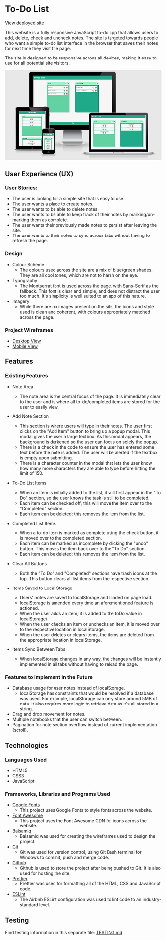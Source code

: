 # To-Do List

[View deployed site](https://jacobshortall.github.io/to-do-app)

This website is a fully responsive JavaScript to-do app that allows users to add, delete, check and uncheck notes. The site is targeted towards people who want a simple to-do list interface in the browser that saves their notes for next time they visit the page.

The site is designed to be responsive across all devices, making it easy to use for all potential site visitors.

![Live site](readme/images/live-site.JPG)

## User Experience (UX)

### User Stories:

-   The user is looking for a simple site that is easy to use.
-   The user wants a place to create notes.
-   The user wants to be able to delete notes.
-   The user wants to be able to keep track of their notes by marking/un-marking them as complete.
-   The user wants their previously made notes to persist after leaving the site.
-   The user wants to their notes to sync across tabs without having to refresh the page.

### Design

-   Colour Scheme
    -   The colours used across the site are a mix of blue/green shades. They are all cool tones, which are not to harsh on the eye.
-   Typography
    -   The Montserrat font is used across the page, with Sans-Serif as the fallback. This font is clear and simple, and does not distract the user too much. It's simplicity is well suited to an app of this nature.
-   Imagery
    -   While there are no images present on the site, the icons and style used is clean and coherent, with colours appropriately matched across the page.

### Project Wireframes

-   [Desktop View](readme/wireframes/desktop.png)
-   [Mobile View](readme/wireframes/mobile.png)

## Features

### Existing Features

-   Note Area

    -   The note area is the central focus of the page. It is immediately clear to the user and is where all to-do/completed items are stored for the user to easily view.

-   Add Note Section

    -   This section is where users will type in their notes. The user first clicks on the "Add Item" button to bring up a popup modal. This modal gives the user a large textbox. As this modal appears, the background is darkened so the user can focus on solely the popup.
    -   There is a check in the code to ensure the user has entered some text before the note is added. The user will be alerted if the textbox is empty upon submitting.
    -   There is a character counter in the modal that lets the user know how many more characters they are able to type before hitting the limit of 150.

-   To-Do List Items

    -   When an item is initially added to the list, it will first appear in the "To Do" section, so the user knows the task is still to be completed.
    -   Each item can be checked off; this will move the item over to the "Completed" section.
    -   Each item can be deleted; this removes the item from the list.

-   Completed List Items

    -   When a to-do item is marked as complete using the check button, it is moved over to the completed section.
    -   Each item can be marked as incomplete by clicking the "undo" button. This moves the item back over to the "To Do" section.
    -   Each item can be deleted; this removes the item from the list.

-   Clear All Buttons

    -   Both the "To Do" and "Completed" sections have trash icons at the top. This button clears all list items from the respective section.

-   Items Saved to Local Storage

    -   Users' notes are saved to localStorage and loaded on page load.
    -   localStorage is amended every time an aforementioned feature is actioned.
    -   When the user adds an item, it is added to the toDo value in localStorage/
    -   When the user checks an item or unchecks an item, it is moved over to the respective location in localStorage.
    -   When the user deletes or clears items, the items are deleted from the appropriate location in localStorage.

-   Items Sync Between Tabs
    -   When localStorage changes in any way, the changes will be instantly implemented in all tabs without having to reload the page.

### Features to Implement in the Future

-   Database usage for user notes instead of localStorage.
    -   localStorage has constraints that would be resolved if a database was used. For example, localStorage can only store around 5MB of data. It also requires more logic to retrieve data as it's all stored in a string.
-   Drag and drop movement for notes.
-   Multiple notebooks that the user can switch between.
-   Pagination for note section overflow instead of current implementation (scroll).

## Technologies

### Languages Used

-   HTML5
-   CSS3
-   JavaScript

### Frameworks, Libraries and Programs Used

-   [Google Fonts](https://fonts.google.com/)
    -   This project uses Google Fonts to style fonts across the website.
-   [Font Awesome](https://fontawesome.com/)
    -   This project uses the Font Awesome CDN for icons across the website.
-   [Balsamiq](https://balsamiq.com/)
    -   Balsamiq was used for creating the wireframes used to design the project.
-   [Git](https://git-scm.com/)
    -   Git was used for version control, using Git Bash terminal for Windows to commit, push and merge code.
-   [Github](https://github.com/)
    -   Github is used to store the project after being pushed to Git. It is also used for hosting the site.
-   [Prettier](https://prettier.io/)
    -   Prettier was used for formatting all of the HTML, CSS and JavaScript code.
-   [ESLint](https://eslint.org/)
    -   The Airbnb ESLint configuration was used to lint code to an industry-standard level.

## Testing

Find testing information in this separate file: [TESTING.md](readme/TESTING.md)

